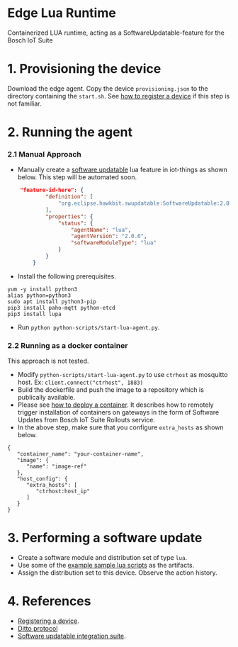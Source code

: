 # Edge Lua Runtime
Containerized LUA runtime, acting as a SoftwareUpdatable-feature for the Bosch IoT Suite

# 1. Provisioning the device
Download the edge agent. Copy the device `provisioning.json` to the directory containing the `start.sh`. See [how to register a device](https://docs.bosch-iot-suite.com/device-management/Register-a-device-via-the-Bosch-IoT-Manager-UI.html) if this step is not familiar.

# 2. Running the agent

### 2.1 Manual Approach

- Manually create a [software updatable](https://vorto.eclipseprojects.io/#/details/org.eclipse.hawkbit.swupdatable:SoftwareUpdatable:2.0.0) lua feature in iot-things as shown below. This step will be automated soon.

```json
    "feature-id-here": {
            "definition": [
                "org.eclipse.hawkbit.swupdatable:SoftwareUpdatable:2.0.0"
            ],
            "properties": {
                "status": {
                    "agentName": "lua",
                    "agentVersion": "2.0.0",
                    "softwareModuleType": "lua"
                }
            }
        }
```
- Install the following prerequisites.

```
yum -y install python3
alias python=python3
sudo apt install python3-pip
pip3 install paho-mqtt python-etcd
pip3 install lupa
```
- Run `python python-scripts/start-lua-agent.py`.

### 2.2 Running as a docker container
This approach is not tested. 
* Modify `python-scripts/start-lua-agent.py` to use `ctrhost` as mosquitto host. Ex: ```client.connect("ctrhost", 1883)```
* Build the dockerfile and push the image to a repository which is publically available.
* Please see [how to deploy a container](https://docs.bosch-iot-suite.com/edge/index.html#109664.htm). It describes how to remotely trigger installation of containers on gateways in the form of Software Updates from Bosch IoT Suite Rollouts service.
* In the above step, make sure that you configure `extra_hosts` as shown below.

```
{
   "container_name": "your-container-name",
   "image": {
      "name": "image-ref"
   },
   "host_config": {
      "extra_hosts": [
         "ctrhost:host_ip"
      ]
   }
}
```

# 3. Performing a software update
- Create a software module and distribution set of type `lua`.
- Use some of the [example sample lua scripts](./demo-lua-scripts/) as the artifacts.
- Assign the distribution set to this device. Observe the action history.

# 4. References
* [Registering a device](https://docs.bosch-iot-suite.com/device-management/Register-a-device-via-the-Bosch-IoT-Manager-UI.html).
* [Ditto protocol](https://www.eclipse.org/ditto/1.5/protocol-specification-things-create-or-modify.html)
* [Software updatable integration suite](https://docs.bosch-iot-suite.com/device-management/SoftwareUpdatable-feature-detailed-specification-and-integration-guide.html).


